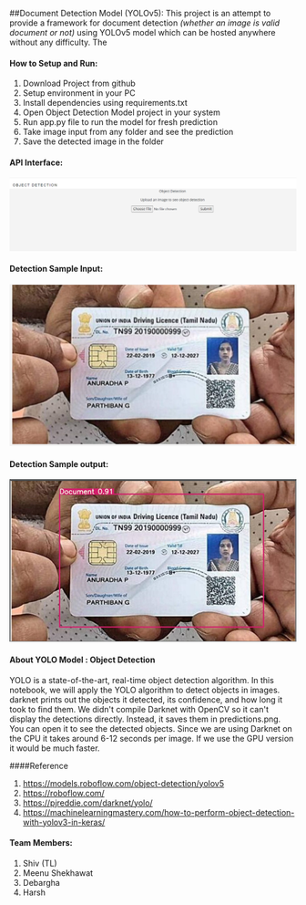 ##Document Detection Model (YOLOv5):
This project is an attempt to provide a framework for document detection *(whether an image is valid document or not)* using YOLOv5 model which can be hosted anywhere without any difficulty. The  

#### How to Setup and Run:
1.	Download Project from github
2.	Setup environment in your PC
3.	Install dependencies using requirements.txt
4.	Open Object Detection Model project in your system
5.	Run app.py file to run the model for fresh prediction
6.	Take image input from any folder and see the prediction
7.  Save the detected image in the folder

#### API Interface:
![Interface](Readme_Images/API.png)

#### Detection Sample Input:
![Input](Readme_Images/Input.png)

#### Detection Sample output:
![Output](Readme_Images/Output.png)

#### About YOLO Model : Object Detection
YOLO is a state-of-the-art, real-time object detection algorithm. In this notebook, we will apply the YOLO algorithm to detect objects in images. darknet prints out the objects it detected, its confidence, and how long it took to find them. We didn't compile Darknet with OpenCV so it can't display the detections directly. Instead, it saves them in predictions.png. You can open it to see the detected objects. Since we are using Darknet on the CPU it takes around 6-12 seconds per image. If we use the GPU version it would be much faster.



####Reference 
1. https://models.roboflow.com/object-detection/yolov5
2. https://roboflow.com/
3. https://pjreddie.com/darknet/yolo/
4. https://machinelearningmastery.com/how-to-perform-object-detection-with-yolov3-in-keras/

#### Team Members:
1.	Shiv (TL)
2.	Meenu Shekhawat
3.	Debargha
4.	Harsh



